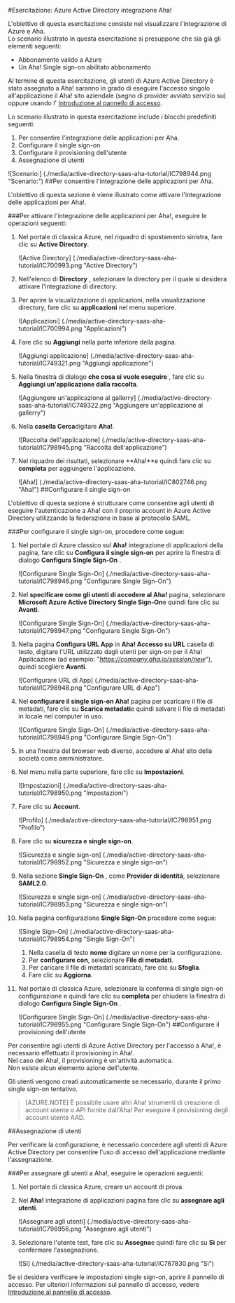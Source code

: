 <properties 
    pageTitle="Esercitazione: Azure Active Directory integrazione Aha! | Microsoft Azure" 
    description="Informazioni su come utilizzare Aha! con Azure Active Directory per abilitare il single sign-on, il provisioning automatico e altro." 
    services="active-directory" 
    authors="jeevansd"  
    documentationCenter="na" 
    manager="femila"/>
<tags 
    ms.service="active-directory" 
    ms.devlang="na" 
    ms.topic="article" 
    ms.tgt_pltfrm="na" 
    ms.workload="identity" 
    ms.date="09/29/2016" 
    ms.author="jeedes" />

#<a name="tutorial-azure-active-directory-integration-with-aha"></a>Esercitazione: Azure Active Directory integrazione Aha!

L'obiettivo di questa esercitazione consiste nel visualizzare l'integrazione di Azure e Aha.  
Lo scenario illustrato in questa esercitazione si presuppone che sia già gli elementi seguenti:

-   Abbonamento valido a Azure
-   Un Aha! Single sign-on abilitato abbonamento

Al termine di questa esercitazione, gli utenti di Azure Active Directory è stato assegnato a Aha! saranno in grado di eseguire l'accesso singolo all'applicazione il Aha! sito aziendale (segno di provider avviato servizio su) oppure usando l' [Introduzione al pannello di accesso](active-directory-saas-access-panel-introduction.md).

Lo scenario illustrato in questa esercitazione include i blocchi predefiniti seguenti:

1.  Per consentire l'integrazione delle applicazioni per Aha.
2.  Configurare il single sign-on
3.  Configurare il provisioning dell'utente
4.  Assegnazione di utenti

![Scenario:] (./media/active-directory-saas-aha-tutorial/IC798944.png "Scenario:")
##<a name="enabling-the-application-integration-for-aha"></a>Per consentire l'integrazione delle applicazioni per Aha.

L'obiettivo di questa sezione è viene illustrato come attivare l'integrazione delle applicazioni per Aha!.

###<a name="to-enable-the-application-integration-for-aha-perform-the-following-steps"></a>Per attivare l'integrazione delle applicazioni per Aha!, eseguire le operazioni seguenti:

1.  Nel portale di classica Azure, nel riquadro di spostamento sinistra, fare clic su **Active Directory**.

    ![Active Directory] (./media/active-directory-saas-aha-tutorial/IC700993.png "Active Directory")

2.  Nell'elenco di **Directory** , selezionare la directory per il quale si desidera attivare l'integrazione di directory.

3.  Per aprire la visualizzazione di applicazioni, nella visualizzazione directory, fare clic su **applicazioni** nel menu superiore.

    ![Applicazioni] (./media/active-directory-saas-aha-tutorial/IC700994.png "Applicazioni")

4.  Fare clic su **Aggiungi** nella parte inferiore della pagina.

    ![Aggiungi applicazione] (./media/active-directory-saas-aha-tutorial/IC749321.png "Aggiungi applicazione")

5.  Nella finestra di dialogo **che cosa si vuole eseguire** , fare clic su **Aggiungi un'applicazione dalla raccolta**.

    ![Aggiungere un'applicazione al gallerry] (./media/active-directory-saas-aha-tutorial/IC749322.png "Aggiungere un'applicazione al gallerry")

6.  Nella **casella Cerca**digitare **Aha!**.

    ![Raccolta dell'applicazione] (./media/active-directory-saas-aha-tutorial/IC798945.png "Raccolta dell'applicazione")

7.  Nel riquadro dei risultati, selezionare **Aha!**e quindi fare clic su **completa** per aggiungere l'applicazione.

    ![Aha!] (./media/active-directory-saas-aha-tutorial/IC802746.png "Aha!")
##<a name="configuring-single-sign-on"></a>Configurare il single sign-on

L'obiettivo di questa sezione è strutturare come consentire agli utenti di eseguire l'autenticazione a Aha! con il proprio account in Azure Active Directory utilizzando la federazione in base al protocollo SAML.

###<a name="to-configure-single-sign-on-perform-the-following-steps"></a>Per configurare il single sign-on, procedere come segue:

1.  Nel portale di Azure classico sul **Aha!** integrazione di applicazioni della pagina, fare clic su **Configura il single sign-on** per aprire la finestra di dialogo **Configura Single Sign-On** .

    ![Configurare Single Sign-On] (./media/active-directory-saas-aha-tutorial/IC798946.png "Configurare Single Sign-On")

2.  Nel **specificare come gli utenti di accedere al Aha!** pagina, selezionare **Microsoft Azure Active Directory Single Sign-On**e quindi fare clic su **Avanti**.

    ![Configurare Single Sign-On] (./media/active-directory-saas-aha-tutorial/IC798947.png "Configurare Single Sign-On")

3.  Nella pagina **Configura URL App** in **Aha! Accesso su URL** casella di testo, digitare l'URL utilizzato dagli utenti per sign-on per il Aha! Applicazione (ad esempio: "*https://company.aha.io/session/new*"), quindi scegliere **Avanti**.

    ![Configurare URL di App] (./media/active-directory-saas-aha-tutorial/IC798948.png "Configurare URL di App")

4.  Nel **configurare il single sign-on Aha!** pagina per scaricare il file di metadati, fare clic su **Scarica metadati**e quindi salvare il file di metadati in locale nel computer in uso.

    ![Configurare Single Sign-On] (./media/active-directory-saas-aha-tutorial/IC798949.png "Configurare Single Sign-On")

5.  In una finestra del browser web diverso, accedere al Aha! sito della società come amministratore.

6.  Nel menu nella parte superiore, fare clic su **Impostazioni**.

    ![Impostazioni] (./media/active-directory-saas-aha-tutorial/IC798950.png "Impostazioni")

7.  Fare clic su **Account**.

    ![Profilo] (./media/active-directory-saas-aha-tutorial/IC798951.png "Profilo")

8.  Fare clic su **sicurezza e single sign-on**.

    ![Sicurezza e single sign-on] (./media/active-directory-saas-aha-tutorial/IC798952.png "Sicurezza e single sign-on")

9.  Nella sezione **Single Sign-On** , come **Provider di identità**, selezionare **SAML2.0**.

    ![Sicurezza e single sign-on] (./media/active-directory-saas-aha-tutorial/IC798953.png "Sicurezza e single sign-on")

10. Nella pagina configurazione **Single Sign-On** procedere come segue:

    ![Single Sign-On] (./media/active-directory-saas-aha-tutorial/IC798954.png "Single Sign-On")

    1.  Nella casella di testo **nome** digitare un nome per la configurazione.
    2.  Per **configurare con**, selezionare **File di metadati**.
    3.  Per caricare il file di metadati scaricato, fare clic su **Sfoglia**.
    4.  Fare clic su **Aggiorna**.

11. Nel portale di classica Azure, selezionare la conferma di single sign-on configurazione e quindi fare clic su **completa** per chiudere la finestra di dialogo **Configura Single Sign-On** .

    ![Configurare Single Sign-On] (./media/active-directory-saas-aha-tutorial/IC798955.png "Configurare Single Sign-On")
##<a name="configuring-user-provisioning"></a>Configurare il provisioning dell'utente

Per consentire agli utenti di Azure Active Directory per l'accesso a Aha!, è necessario effettuato il provisioning in Aha!.  
Nel caso dei Aha!, il provisioning è un'attività automatica.  
Non esiste alcun elemento azione dell'utente.
  
Gli utenti vengono creati automaticamente se necessario, durante il primo single sign-on tentativo.

>[AZURE.NOTE] È possibile usare altri Aha! strumenti di creazione di account utente o API fornite dall'Aha! Per eseguire il provisioning degli account utente AAD.

##<a name="assigning-users"></a>Assegnazione di utenti

Per verificare la configurazione, è necessario concedere agli utenti di Azure Active Directory per consentire l'uso di accesso dell'applicazione mediante l'assegnazione.

###<a name="to-assign-users-to-aha-perform-the-following-steps"></a>Per assegnare gli utenti a Aha!, eseguire le operazioni seguenti:

1.  Nel portale di classica Azure, creare un account di prova.

2.  Nel **Aha!** integrazione di applicazioni pagina fare clic su **assegnare agli utenti**.

    ![Assegnare agli utenti] (./media/active-directory-saas-aha-tutorial/IC798956.png "Assegnare agli utenti")

3.  Selezionare l'utente test, fare clic su **Assegna**e quindi fare clic su **Sì** per confermare l'assegnazione.

    ![Sì] (./media/active-directory-saas-aha-tutorial/IC767830.png "Sì")

Se si desidera verificare le impostazioni single sign-on, aprire il pannello di accesso. Per ulteriori informazioni sul pannello di accesso, vedere [Introduzione al pannello di accesso](active-directory-saas-access-panel-introduction.md).
